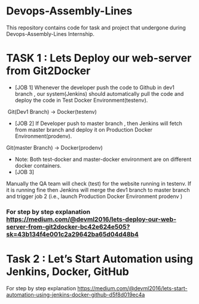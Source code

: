 # Devops-Assembly-Lines
This repository contains code for task and project that undergone during Devops-Assembly-Lines Internship.

# TASK 1 : Lets Deploy our web-server from Git2Docker
* [JOB 1]
Whenever the developer push the code to Github in dev1 branch , our system(Jenkins) should automatically pull the code and deploy the code in Test Docker Environment(testenv). 

 Git(Dev1 Branch) → Docker(testenv)
 
* [JOB 2]
If Developer push to master branch , then Jenkins will fetch from master branch and deploy it on Production Docker Environment(prodenv).

Git(master Branch) → Docker(prodenv)
* Note:
Both test-docker and master-docker environment are on different docker containers.
* [JOB 3]

Manually the QA team will check (test) for the website running in testenv. If it is running fine then Jenkins will merge the dev1 branch to master branch and trigger job 2 (i.e., launch Production Docker Environment prodenv )

### For step by step explanation https://medium.com/@devml2016/lets-deploy-our-web-server-from-git2docker-bc42e624e505?sk=43b134f4e001c2a29642ba65d04d48b4

# Task 2 : Let’s Start Automation using Jenkins, Docker, GitHub
For step by step explanation https://medium.com/@devml2016/lets-start-automation-using-jenkins-docker-github-d5f8d019ec4a
